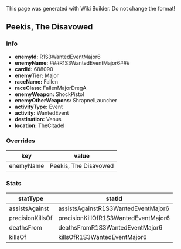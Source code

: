 <span class="wiki-builder">This page was generated with Wiki Builder. Do not change the format!</span>

## Peekis, The Disavowed
### Info
* **enemyId:** R1S3WantedEventMajor6
* **enemyName:** ###R1S3WantedEventMajor6###
* **cardId:** 688090
* **enemyTier:** Major
* **raceName:** Fallen
* **raceClass:** FallenMajorDregA
* **enemyWeapon:** ShockPistol
* **enemyOtherWeapons:** ShrapnelLauncher
* **activityType:** Event
* **activity:** WantedEvent
* **destination:** Venus
* **location:** TheCitadel

### Overrides
key | value
--- | -----
enemyName | Peekis, The Disavowed

### Stats
statType | statId
-------- | ------
assistsAgainst | assistsAgainstR1S3WantedEventMajor6
precisionKillsOf | precisionKillOfR1S3WantedEventMajor6
deathsFrom | deathsFromR1S3WantedEventMajor6
killsOf | killsOfR1S3WantedEventMajor6

